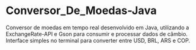 # Conversor_De_Moedas-Java
Conversor de moedas em tempo real desenvolvido em Java, utilizando a ExchangeRate-API e Gson para consumir e processar dados de câmbio. Interface simples no terminal para converter entre USD, BRL, ARS e COP.
